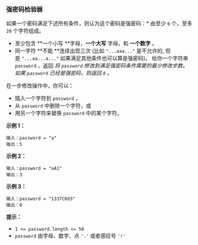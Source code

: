 ### 强密码检验器 ###


如果一个密码满足下述所有条件，则认为这个密码是强密码：* 由至少 `6` 个，至多 `20` 个字符组成。
* 至少包含 **一个小写 **字母，**一个大写** 字母，和 **一个数字** 。
* 同一字符 **不能 **连续出现三次 (比如 `"...aaa..."` 是不允许的, 但是 `"...aa...a..."` 如果满足其他条件也可以算是强密码)。
给你一个字符串 `password` ，返回 _将 `password` 修改到满足强密码条件需要的最少修改步数。如果 `password` 已经是强密码，则返回 `0` 。_

在一步修改操作中，你可以：

* 插入一个字符到 `password` ，
* 从 `password` 中删除一个字符，或
* 用另一个字符来替换 `password` 中的某个字符。


**示例 1：**

```
输入：password = "a"
输出：5
```

**示例 2：**

```
输入：password = "aA1"
输出：3
```

**示例 3：**

```
输入：password = "1337C0d3"
输出：0
```



**提示：**

* `1 <= password.length <= 50`
* `password` 由字母、数字、点 `'.'` 或者感叹号 `'!'`


